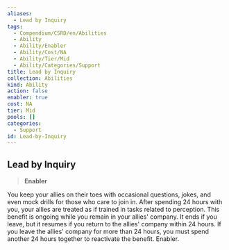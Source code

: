 ```yaml
---
aliases:
  - Lead by Inquiry
tags:
  - Compendium/CSRD/en/Abilities
  - Ability
  - Ability/Enabler
  - Ability/Cost/NA
  - Ability/Tier/Mid
  - Ability/Categories/Support
title: Lead by Inquiry
collection: Abilities
kind: Ability
action: false
enabler: true
cost: NA
tier: Mid
pools: []
categories:
  - Support
id: Lead-by-Inquiry
---
```

## Lead by Inquiry    
>**Enabler**  
    
You keep your allies on their toes with occasional questions, jokes, and even mock drills for those who care to join in. After spending 24 hours with you, your allies are treated as if trained in tasks related to perception. This benefit is ongoing while you remain in your allies' company. It ends if you leave, but it resumes if you return to the allies' company within 24 hours. If you leave the allies' company for more than 24 hours, you must spend another 24 hours together to reactivate the benefit. Enabler.
